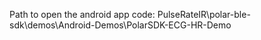 Path to open the android app code: PulseRateIR\polar-ble-sdk\demos\Android-Demos\PolarSDK-ECG-HR-Demo
